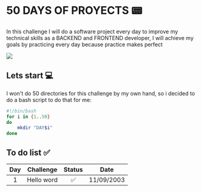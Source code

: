 # 50 DAYS OF PROYECTS 📟
In this challenge I will do a software project every day to improve my technical skills as a BACKEND and FRONTEND developer, I will achieve my goals by practicing every day because practice makes perfect

<p aling="center">
    <img src="https://i.pinimg.com/originals/bb/5e/47/bb5e47498772c0628f6dc7f26a6af28c.gif" >
</p>

## Lets start 💻
I won't do 50 directories for this challenge by my own hand, so i decided to do a bash script to do that for me: 
```bash
#!/bin/bash
for i in {1..50}
do 
    mkdir "DAY$i"
done
```
## To do list ✅
|Day   | Challenge      | Status |Date        |
|:----:| :-------------:|:------:|:----------:|
|   1  | Hello word     |✅     | 11/09/2003 |

